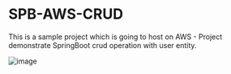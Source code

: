 # SPB-AWS-CRUD
This is a sample project which is going to host on AWS - Project demonstrate SpringBoot crud operation with user entity.

![image](https://user-images.githubusercontent.com/72852725/232255721-804d9c28-424a-47d3-892c-df150f4bae9c.png)

